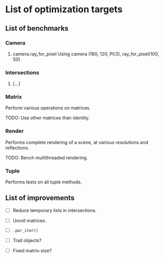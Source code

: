 # List of optimization targets

## List of benchmarks

### Camera

1. camera.ray_for_pixel
    Using camera (160, 120, PI/3), ray_for_pixel(100, 50)

### Intersections

1. [...]

### Matrix

Perform various operations on matrices.

TODO: Use other matrices than identity.

### Render

Performs complete rendering of a scene, at various resolutions and reflections.

TODO: Bench multithreaded rendering.

### Tuple

Performs tests on all tuple methods.

## List of improvements

- [ ] Reduce temporary lists in intersections.
- [ ] Unroll matrices.
- [ ] `.par_iter()`
- [ ] Trait objects?
- [ ] Fixed matrix-size?


